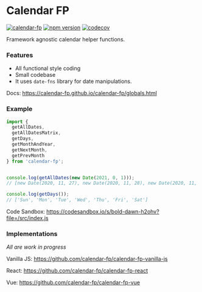 # Calendar FP

[![calendar-fp](https://circleci.com/gh/calendar-fp/calendar-fp.svg?style=svg)](https://circleci.com/gh/calendar-fp/calendar-fp)
[![npm version](https://badge.fury.io/js/calendar-fp.svg)](https://badge.fury.io/js/calendar-fp)
[![codecov](https://codecov.io/gh/calendar-fp/calendar-fp/branch/master/graph/badge.svg?token=md910beGWr)](https://codecov.io/gh/calendar-fp/calendar-fp)

Framework agnostic calendar helper functions.

### Features
* All functional style coding
* Small codebase
* It uses `date-fns` library for date manipulations.

Docs: https://calendar-fp.github.io/calendar-fp/globals.html

### Example
```js
import {
  getAllDates,
  getAllDatesMatrix,
  getDays,
  getMonthAndYear,
  getNextMonth,
  getPrevMonth
} from 'calendar-fp';


console.log(getAllDates(new Date(2021, 0, 1)));
// [new Date(2020, 11, 27), new Date(2020, 11, 28), new Date(2020, 11, 29), ...]

console.log(getDays());
// ['Sun', 'Mon', 'Tue', 'Wed', 'Thu', 'Fri', 'Sat']

```

Code Sandbox: https://codesandbox.io/s/bold-dawn-h2ohv?file=/src/index.js

### Implementations

*All are work in progress*

Vanilla JS: https://github.com/calendar-fp/calendar-fp-vanilla-js

React: https://github.com/calendar-fp/calendar-fp-react

Vue: https://github.com/calendar-fp/calendar-fp-vue
